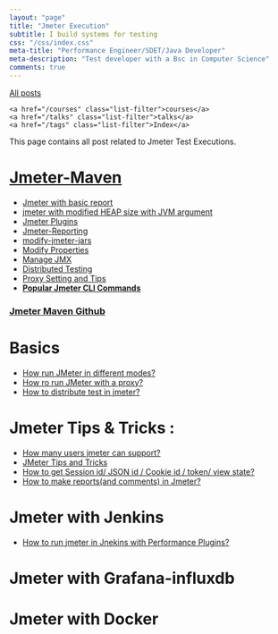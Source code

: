 ```yaml
---
layout: "page"
title: "Jmeter Execution"
subtitle: I build systems for testing
css: "/css/index.css"
meta-title: "Performance Engineer/SDET/Java Developer"
meta-description: "Test developer with a Bsc in Computer Science"
comments: true
---
```

<div class="list-filters">
    <a href="/" class="list-filter filter-selected">All posts</a>

    <a href="/courses" class="list-filter">courses</a>
	<a href="/talks" class="list-filter">talks</a>
    <a href="/tags" class="list-filter">Index</a>
</div>

This page contains all post related to Jmeter Test Executions.

# [Jmeter-Maven](https://github.com/sarkershantonu/jmeter-novice-to-advance/tree/master/jmeter-maven-examples)
- [Jmeter with basic report](https://sarkershantonu.github.io/2020/08/28/maven-jmeter/)
- [jmeter with modified HEAP size with JVM argument](https://sarkershantonu.github.io/2020/09/01/maven-jmeter-jvm-config/)
- [Jmeter Plugins](https://sarkershantonu.github.io/2020/09/03/maven-jmeter-plugins/)
- [Jmeter-Reporting](https://sarkershantonu.github.io/2020/09/04/maven-jmeter-reporting/)
- [modify-jmeter-jars](https://sarkershantonu.github.io/2020/09/06/maven-jmeter-modify-jars/)
- [Modify Properties](https://sarkershantonu.github.io/2013/09/13/maven-jmeter-Properties/)
- [Manage JMX](https://sarkershantonu.github.io/2020/09/14/maven-jmeter-plugins-jmx/)
- [Distributed Testing](https://sarkershantonu.github.io/2020/09/18/maven-jmeter-distributed-testing/)
- [Proxy Setting and Tips](https://sarkershantonu.github.io/2020/09/20/maven-jmeter-tricks-proxy/)
- [**Popular Jmeter CLI Commands**](https://sarkershantonu.github.io/2021/10/08/popular-jmeter-cli-commands/)

### [Jmeter Maven Github](https://github.com/sarkershantonu/jmeter-maven-examples)

# Basics 
- [How run JMeter in different modes?](http://shantonusarker.blogspot.com/2013/01/how-run-jmeter-in-different-modes.html)
- [How ro run JMeter with a proxy?](http://shantonusarker.blogspot.com/2013/01/how-ro-run-jmeter-with-proxy.html)
- [How to distribute test in jmeter?](http://shantonusarker.blogspot.com/2013/01/how-to-distribute-test-in-jmeter.html)

# Jmeter Tips & Tricks : 
- [How many users jmeter can support?](http://shantonusarker.blogspot.com/2015/04/how-many-user-jmeter-can-support.html)
- [JMeter Tips and Tricks](http://shantonusarker.blogspot.com/2013/01/jmeter-tipstricks-continuing.html)
- [How to get Session id/ JSON id / Cookie id / token/ view state?](http://shantonusarker.blogspot.com/2013/04/jmeter-tips-and-tricks-part-2.html)
- [How to make reports(and comments) in Jmeter?](http://shantonusarker.blogspot.com/2013/04/how-to-make-reportsand-comments-in.html)

# Jmeter with Jenkins
- [How to run jmeter in Jnekins with Performance Plugins?](http://shantonusarker.blogspot.com/2015/07/run-jmeter-jnekins-performance-plugins.html) 

# Jmeter with Grafana-influxdb

# Jmeter with Docker